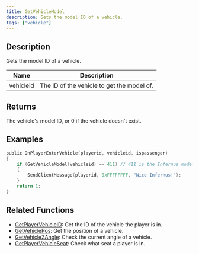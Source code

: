 ```yaml
---
title: GetVehicleModel
description: Gets the model ID of a vehicle.
tags: ["vehicle"]
---
```


## Description

Gets the model ID of a vehicle.

| Name      | Description                                |
| --------- | ------------------------------------------ |
| vehicleid | The ID of the vehicle to get the model of. |

## Returns

The vehicle's model ID, or 0 if the vehicle doesn't exist.

## Examples

```c
public OnPlayerEnterVehicle(playerid, vehicleid, ispassenger)
{
    if (GetVehicleModel(vehicleid) == 411) // 411 is the Infernus model
    {
        SendClientMessage(playerid, 0xFFFFFFFF, "Nice Infernus!");
    }
    return 1;
}
```

## Related Functions

- [GetPlayerVehicleID](GetPlayerVehicleID): Get the ID of the vehicle the player is in.
- [GetVehiclePos](GetVehiclePos): Get the position of a vehicle.
- [GetVehicleZAngle](GetVehicleZAngle): Check the current angle of a vehicle.
- [GetPlayerVehicleSeat](GetPlayerVehicleSeat): Check what seat a player is in.
